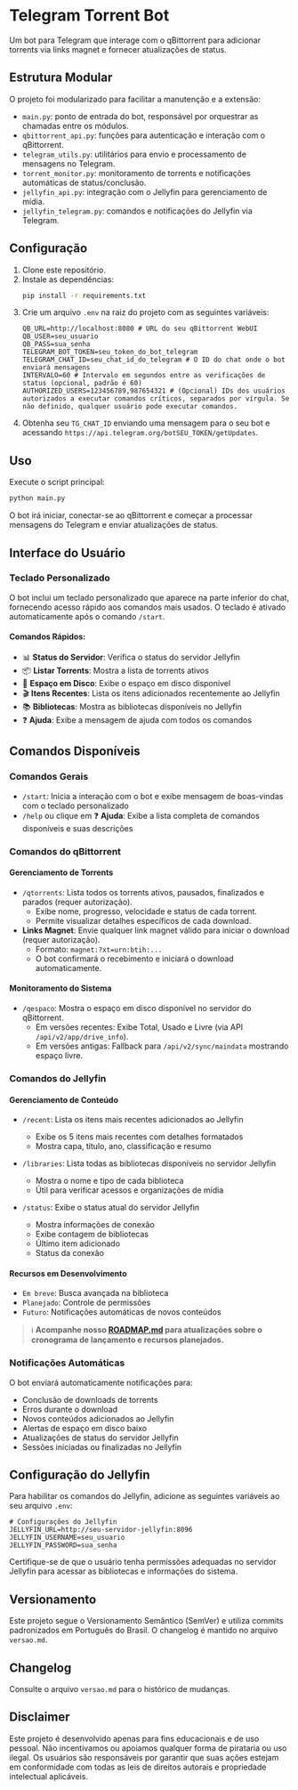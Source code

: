 # Telegram Torrent Bot

Um bot para Telegram que interage com o qBittorrent para adicionar torrents via links magnet e fornecer atualizações de status.

## Estrutura Modular

O projeto foi modularizado para facilitar a manutenção e a extensão:
- `main.py`: ponto de entrada do bot, responsável por orquestrar as chamadas entre os módulos.
- `qbittorrent_api.py`: funções para autenticação e interação com o qBittorrent.
- `telegram_utils.py`: utilitários para envio e processamento de mensagens no Telegram.
- `torrent_monitor.py`: monitoramento de torrents e notificações automáticas de status/conclusão.
- `jellyfin_api.py`: integração com o Jellyfin para gerenciamento de mídia.
- `jellyfin_telegram.py`: comandos e notificações do Jellyfin via Telegram.

## Configuração

1. Clone este repositório.
2. Instale as dependências:
   ```bash
   pip install -r requirements.txt
   ```
3. Crie um arquivo `.env` na raiz do projeto com as seguintes variáveis:
   ```env
   QB_URL=http://localhost:8080 # URL do seu qBittorrent WebUI
   QB_USER=seu_usuario
   QB_PASS=sua_senha
   TELEGRAM_BOT_TOKEN=seu_token_do_bot_telegram
   TELEGRAM_CHAT_ID=seu_chat_id_do_telegram # O ID do chat onde o bot enviará mensagens
   INTERVALO=60 # Intervalo em segundos entre as verificações de status (opcional, padrão é 60)
   AUTHORIZED_USERS=123456789,987654321 # (Opcional) IDs dos usuários autorizados a executar comandos críticos, separados por vírgula. Se não definido, qualquer usuário pode executar comandos.
   ```
4. Obtenha seu `TG_CHAT_ID` enviando uma mensagem para o seu bot e acessando `https://api.telegram.org/botSEU_TOKEN/getUpdates`.

## Uso

Execute o script principal:

```bash
python main.py
```

O bot irá iniciar, conectar-se ao qBittorrent e começar a processar mensagens do Telegram e enviar atualizações de status.

## Interface do Usuário

### Teclado Personalizado

O bot inclui um teclado personalizado que aparece na parte inferior do chat, fornecendo acesso rápido aos comandos mais usados. O teclado é ativado automaticamente após o comando `/start`.

#### Comandos Rápidos:
- 📊 **Status do Servidor**: Verifica o status do servidor Jellyfin
- 📦 **Listar Torrents**: Mostra a lista de torrents ativos
- 💾 **Espaço em Disco**: Exibe o espaço em disco disponível
- 🎬 **Itens Recentes**: Lista os itens adicionados recentemente ao Jellyfin
- 📚 **Bibliotecas**: Mostra as bibliotecas disponíveis no Jellyfin
- ❓ **Ajuda**: Exibe a mensagem de ajuda com todos os comandos

## Comandos Disponíveis

### Comandos Gerais

- `/start`: Inicia a interação com o bot e exibe mensagem de boas-vindas com o teclado personalizado
- `/help` ou clique em ❓ **Ajuda**: Exibe a lista completa de comandos disponíveis e suas descrições

### Comandos do qBittorrent

#### Gerenciamento de Torrents
- `/qtorrents`: Lista todos os torrents ativos, pausados, finalizados e parados (requer autorização).
  - Exibe nome, progresso, velocidade e status de cada torrent.
  - Permite visualizar detalhes específicos de cada download.
- **Links Magnet**: Envie qualquer link magnet válido para iniciar o download (requer autorização).
  - Formato: `magnet:?xt=urn:btih:...`
  - O bot confirmará o recebimento e iniciará o download automaticamente.

#### Monitoramento do Sistema
- `/qespaco`: Mostra o espaço em disco disponível no servidor do qBittorrent.
  - Em versões recentes: Exibe Total, Usado e Livre (via API `/api/v2/app/drive_info`).
  - Em versões antigas: Fallback para `/api/v2/sync/maindata` mostrando espaço livre.

### Comandos do Jellyfin

#### Gerenciamento de Conteúdo
- `/recent`: Lista os itens mais recentes adicionados ao Jellyfin
  - Exibe os 5 itens mais recentes com detalhes formatados
  - Mostra capa, título, ano, classificação e resumo
  
- `/libraries`: Lista todas as bibliotecas disponíveis no servidor Jellyfin
  - Mostra o nome e tipo de cada biblioteca
  - Útil para verificar acessos e organizações de mídia
  
- `/status`: Exibe o status atual do servidor Jellyfin
  - Mostra informações de conexão
  - Exibe contagem de bibliotecas
  - Último item adicionado
  - Status da conexão

#### Recursos em Desenvolvimento
- `Em breve`: Busca avançada na biblioteca
- `Planejado`: Controle de permissões
- `Futuro`: Notificações automáticas de novos conteúdos

> ℹ️ **Acompanhe nosso [ROADMAP.md](ROADMAP.md) para atualizações sobre o cronograma de lançamento e recursos planejados.**

### Notificações Automáticas

O bot enviará automaticamente notificações para:
- Conclusão de downloads de torrents
- Erros durante o download
- Novos conteúdos adicionados ao Jellyfin
- Alertas de espaço em disco baixo
- Atualizações de status do servidor Jellyfin
- Sessões iniciadas ou finalizadas no Jellyfin

## Configuração do Jellyfin

Para habilitar os comandos do Jellyfin, adicione as seguintes variáveis ao seu arquivo `.env`:

```env
# Configurações do Jellyfin
JELLYFIN_URL=http://seu-servidor-jellyfin:8096
JELLYFIN_USERNAME=seu_usuario
JELLYFIN_PASSWORD=sua_senha
```

Certifique-se de que o usuário tenha permissões adequadas no servidor Jellyfin para acessar as bibliotecas e informações do sistema.

## Versionamento

Este projeto segue o Versionamento Semântico (SemVer) e utiliza commits padronizados em Português do Brasil. O changelog é mantido no arquivo `versao.md`.

## Changelog

Consulte o arquivo `versao.md` para o histórico de mudanças.

## Disclaimer

Este projeto é desenvolvido apenas para fins educacionais e de uso pessoal. Não incentivamos ou apoiamos qualquer forma de pirataria ou uso ilegal. Os usuários são responsáveis por garantir que suas ações estejam em conformidade com todas as leis de direitos autorais e propriedade intelectual aplicáveis.